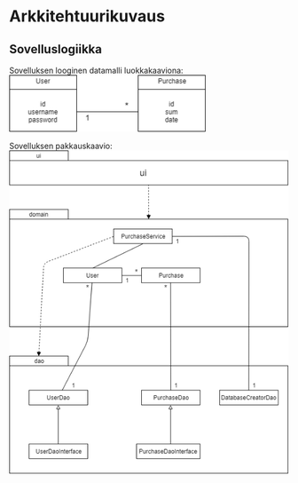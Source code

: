 # Arkkitehtuurikuvaus

## Sovelluslogiikka

Sovelluksen looginen datamalli luokkakaaviona:
<img src="https://github.com/guotin/ohjelmistotekniikka/blob/master/Ruokakululaskuri/dokumentaatio/luokkakaavio.png" width="355">

Sovelluksen pakkauskaavio:
<img src="https://github.com/guotin/ohjelmistotekniikka/blob/master/Ruokakululaskuri/dokumentaatio/pakkauskaavio.png" width="575">
